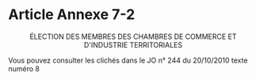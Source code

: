 # Article Annexe 7-2

<div align='center'>ÉLECTION DES MEMBRES DES CHAMBRES DE COMMERCE ET D'INDUSTRIE TERRITORIALES<br/></div><p>Vous pouvez consulter les clichés dans le JO n° 244 du 20/10/2010 texte numéro 8 </p>